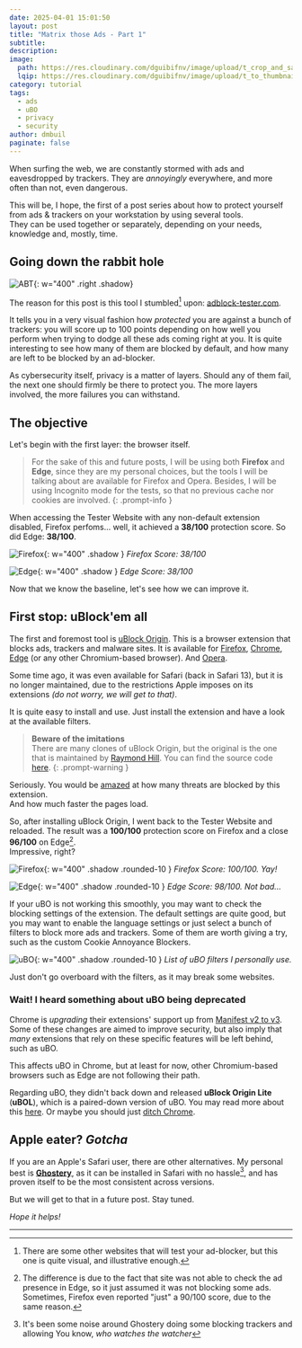 ```yaml
---
date: 2025-04-01 15:01:50
layout: post
title: "Matrix those Ads - Part 1"
subtitle:
description:
image:
  path: https://res.cloudinary.com/dguibifnv/image/upload/t_crop_and_save/v1743540259/dmbuil-github-pages/ads-1-crop.jpg
  lqip: https://res.cloudinary.com/dguibifnv/image/upload/t_to_thumbnail/v1743540259/dmbuil-github-pages/ads-1-crop.jpg
category: tutorial
tags:
  - ads
  - uBO
  - privacy
  - security
author: dmbuil
paginate: false
---
```


When surfing the web, we are constantly stormed with ads and eavesdropped by
trackers. They are _annoyingly_ everywhere, and more often than not, even dangerous.

This will be, I hope, the first of a post series about how to protect yourself
from ads & trackers on your workstation by using several tools.  
They can be used together or separately, depending on your needs, knowledge and,
mostly, time.

## Going down the rabbit hole

![ABT](https://res.cloudinary.com/dguibifnv/image/upload/t_crop_and_save/v1743540487/dmbuil-github-pages/abt-1.png){: w="400" .right .shadow}

The reason for this post is this tool I stumbled[^1] upon: [adblock-tester.com](https://adblock-tester.com/).

It tells you in a very visual fashion how _protected_ you are against a bunch of
trackers: you will score up to 100 points depending on how well you perform when
trying to dodge all these ads coming right at you. It is quite interesting to
see how many of them are blocked by default, and how many are left to be blocked
by an ad-blocker.

As cybersecurity itself, privacy is a matter of layers. Should any of them fail,
the next one should firmly be there to protect you.
The more layers involved, the more failures you can withstand.

## The objective

Let's begin with the first layer: the browser itself.

> For the sake of this and future posts, I will be using both **Firefox** and
> **Edge**, since they are my personal choices, but the tools I will be talking
> about are available for Firefox and Opera.
> Besides, I will be using Incognito mode for the tests, so that no previous cache
> nor cookies are involved.
{: .prompt-info }

When accessing the Tester Website with any non-default extension disabled, Firefox
perfoms... well, it achieved a **38/100** protection score. So did Edge: **38/100**.

![Firefox](https://res.cloudinary.com/dguibifnv/image/upload/t_crop_and_save/v1743539137/dmbuil-github-pages/ads-ff-1.png){: w="400" .shadow }
_Firefox Score: 38/100_

![Edge](https://res.cloudinary.com/dguibifnv/image/upload/t_crop_and_save/v1743539208/dmbuil-github-pages/ads-ms-1.png){: w="400" .shadow }
_Edge Score: 38/100_

Now that we know the baseline, let's see how we can improve it.

## First stop: uBlock'em all

The first and foremost tool is [uBlock Origin](https://ublockorigin.com/es).
This is a browser extension that blocks ads, trackers and malware sites. It is
available for [Firefox](https://addons.mozilla.org/en-US/firefox/addon/ublock-origin/),
[Chrome](https://chrome.google.com/webstore/detail/ublock-origin/cjpalhdlnbpafiamejdnhcphjbkeiagm),
[Edge](https://microsoftedge.microsoft.com/addons/detail/ublock-origin/odfafepnkmbhccpbejgmiehpchacaeak)
(or any other Chromium-based browser).
And [Opera](https://addons.opera.com/en/extensions/details/ublock/).

Some time ago, it was even available for Safari (back in Safari 13), but it is
no longer maintained, due to the restrictions Apple imposes on its extensions
_(do not worry, we will get to that)_.

It is quite easy to install and use. Just install the extension and have a look
at the available filters.

> **Beware of the imitations**  
> There are many clones of uBlock Origin, but the original
> is the one that is maintained by [Raymond Hill](https://github.com/gorhill).
> You can find the source code [here](https://github.com/gorhill/uBlock).
{: .prompt-warning }

Seriously. You would be [amazed](https://x.com/SwiftOnSecurity/status/1696547799167291471)
at how many threats are blocked by this extension.  
And how much faster the pages load.

So, after installing uBlock Origin, I went back to the Tester Website and reloaded.
The result was a **100/100** protection score on Firefox and a close **96/100**
on Edge[^2].  
Impressive, right?

![Firefox](https://res.cloudinary.com/dguibifnv/image/upload/t_crop_and_save/v1743539247/dmbuil-github-pages/ads-ff-2.png){: w="400" .shadow .rounded-10 }
_Firefox Score: 100/100. Yay!_

![Edge](https://res.cloudinary.com/dguibifnv/image/upload/t_crop_and_save/v1743539262/dmbuil-github-pages/ads-ms-2.png){: w="400" .shadow .rounded-10 }
_Edge Score: 98/100. Not bad..._

If your uBO is not working this smoothly, you may want to check the blocking settings of the extension.
The default settings are quite good, but you may want to enable the language settings
or just select a bunch of filters to block more ads and trackers.
Some of them are worth giving a try, such as the custom Cookie Annoyance Blockers.

![uBO](https://res.cloudinary.com/dguibifnv/image/upload/t_crop_and_save/v1743539279/dmbuil-github-pages/ads-ubo-1.png){: w="400" .shadow .rounded-10 }
_List of uBO filters I personally use._

Just don't go overboard with the filters, as it may break some websites.

### Wait! I heard something about uBO being deprecated

Chrome is _upgrading_ their extensions' support up from
[Manifest v2 to v3](https://developer.chrome.com/docs/extensions/develop/migrate/mv2-deprecation-timeline?hl=es-419).  
Some of these changes are aimed to improve security, but also imply that _many_
extensions that rely on these specific features will be left behind, such as uBO.

This affects uBO in Chrome, but at least for now, other Chromium-based browsers
such as Edge are not following their path.

Regarding uBO, they didn't back down and released **uBlock Origin Lite**
(**uBOL**), which is a paired-down version of uBO. You may read more about this
[here](https://github.com/uBlockOrigin/uBlock-issues/wiki/About-Google-Chrome's-%22This-extension-may-soon-no-longer-be-supported%22).
Or maybe you should just [ditch Chrome](https://chromeisbad.com).

## Apple eater? _Gotcha_

If you are an Apple's Safari user, there are other alternatives. My personal
best is [**Ghostery**](https://www.ghostery.com),
as it can be installed in Safari with no hassle[^3], and has proven itself to
be the most consistent across versions.

But we will get to that in a future post.
Stay tuned.

_Hope it helps!_

---
[^1]: There are some other websites that will test your ad-blocker, but this
      one is quite visual, and illustrative enough.

[^2]: The difference is due to the fact that site was not able to check the
      ad presence in Edge, so it just assumed it was not blocking some ads.
      Sometimes, Firefox even reported "just" a 90/100 score, due to the same
      reason.

[^3]: It's been some noise around Ghostery doing some blocking trackers and allowing
      You know, _who watches the watcher_
